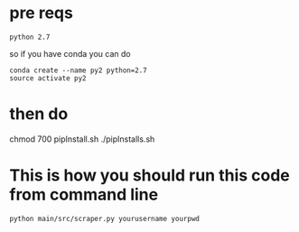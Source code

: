 # pre reqs

`python 2.7`

so if you have conda you can do

```
conda create --name py2 python=2.7
source activate py2
```
# then do
chmod 700 pipInstall.sh
./pipInstalls.sh

# This is how you should run this code from command line

`python main/src/scraper.py yourusername yourpwd`
